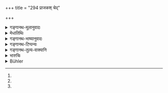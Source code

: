 +++
title = "294 प्राजकश् चेद्"

+++

<details><summary>गङ्गानथ-मूलानुवादः</summary>

When however, on account of the driver’s ineptitude, the cart turns off and causes injury, the owner shall be punished with a fine of two hundred.—(293) If the driver is a trained one, it is he that should be punished; if the driver is untrained, all the occupants of the cart should be fined a hundred each.—(294)
</details>

<details><summary>मेधातिथिः</summary>

**प्राजको** यानसारथिस् तस्य **वैगुण्यम्** अशिक्षितत्वम्, न तु प्रमादः । प्रमादे हि शिक्षितस्य स्वामिनो न दोषः । तस्माद् धेतोर् यदि **युग्यं** यानं[^२५८] सहश्**आपवर्तते** स्पष्टं मार्गं हित्वा तिर्यक् पश्चाद् वा गच्छेद् गतं च[^२५९] किंचिन् नाशयेत् **तत्र स्वामी दण्ड्यः** । अशिक्षितः प्राजकः किम् इत्य् आरोपितः । "मनुष्यमारणे क्षिप्रम्" (म्ध् ८.२९६) इत्यादिवक्ष्यमाणेन प्राणिभेदेन द्रव्यभेदेन च दण्डान्तरविधानाद् **द्विशतम्** इत्य् अविवक्षितम्[^२६०] । दण्डनिमित्तम् एतद् इत्य् एतावतैव वाक्यस्यार्थत्वाद् उत्तरत्र न कश्चिद् अन्यो ऽर्थः श्रूयते येन वाक्यं तत्र संख्याविधयकम् इत्य् उच्यते ॥ ८.२९३–९४ ॥


[^२६०]:
M G: iti vivakṣati; DK: (na?) vivakṣitam


[^२५९]:
M G gavāṃ ca; J omit: gataṃ ca


[^२५८]:
M G DK omit: yānaṃ
</details>

<details><summary>गङ्गानथ-भाष्यानुवादः</summary>

**(verses 8.293-294)  
**

‘*Driver*’—the man who drives the cart; his ‘*ineptitude*’ consists in his being not trained. What is said here applies to the case where the accident is due to this, and not to want of care; for when the driver is a trained one, the punishment should fall on him, there being no fault on the part of the master.

On account of the said ‘*ineptitude*,’ if the cart suddenly happens to ‘*turn off,’—i.e*., giving up the right path, swerves off either sideways or backwards,—and should thereby cause some damage, the owner should he fined for having employed an untrained driver.

In view of what is going to be said regarding the case ‘when a man is killed’ (296), where diverse penalties are prescribed in accordance with the nature of the living being injured or article damaged,—significance cannot be attached to what is said in the present verse regarding the fine being ‘two hundred’; all that is meant by the declaration is that the case cited is one calling for punishment; specially as there is nothing else (apart from the specific cases mentioned below) to which the exact amount of fine here laid down may he taken as applicable.—(293-294)
</details>

<details><summary>गङ्गानथ-टिप्पन्यः</summary>

**(verse 8.293)**

This verse is quoted in *Aparārka* (p. 863), which explains ‘*prājaka*’
as the *driver* and ‘*swāmi*’ as the man riding in the chariot;—in
*Smṛtitattva* (p. 530), which explains the meaning to be that, in a case
where the chariot goes astray on account of the inefficiency of the
driver, and causes hurt to some one, a fine of 200 should be imposed on
the owner of the chariot for the offence of having engaged an inept
driver;—in *Bālambhaṭṭī* (2.299) which adds the same explanation as the
one just given;—and in *Vivādaratnākara* (p. 282), which adds the
following notes:—In a case where the owner of the chariot has employed
an inefficient driver, and the horses go astray by reason of the
driver’s inefficiency, and if there be any damages caused by this, then
the owner should be fined 200.

It is quoted in *Vyavahāra-Bālambhaṭṭī* (p. 1041).

**(verse 8.294)**

This verse is quoted in *Vivādaratnākara* (p. 282), to the effect that
in a case where the driver is efficient, the punishment shall be
inflicted upon him; and it explains ‘*āptaḥ*’ as ‘fully expert’;—and in
*Mitākṣarā* (2.300) which adds, that if the owner employs an expert
driver, then it is the driver that is to be punished, not the owner;—and
in *Vyavahāra-Bālambhaṭṭī* (p. 1042).
</details>

<details><summary>गङ्गानथ-तुल्य-वाक्यानि</summary>

**(verses 8.290-294)  
**

See Comparative notes for [Verse
8.290].
</details>

<details><summary>भारुचिः</summary>

कुशले प्राजके प्रा[जक एव दण्ड्यः । युग्यस्था]स् तु युग्यस्वामिप्रभृतिर्, यानास्वामिनो ऽपि सन्तः, अकुशले सति प्रत्येकं शतं शतं दण्ड्या भवेयुः । येन [प्राजको] ऽनाप्तः युग्यस्वामिनां देशान्तरा[दिगमनाय प्र]युक्तः, नान्यथा । शतं दण्डत्वं चाविवक्षितम् इति कृतव्याख्यानम् एतत् ॥ ८.२९३ ॥
</details>

<details><summary>Bühler</summary>

294	If the driver is skilful (but negligent), he alone shall be fined; if the driver is unskilful, the occupants of the carriage (also) shall be each fined one hundred (panas).
</details>
